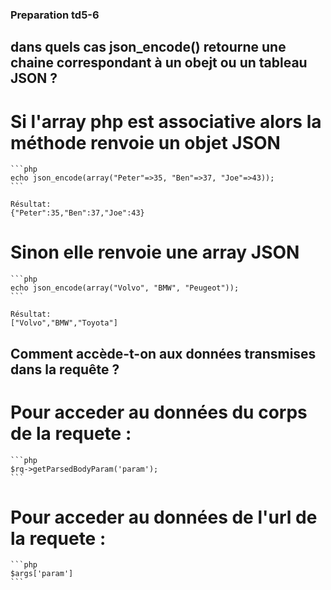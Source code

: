 ### Preparation td5-6

## dans quels cas json_encode() retourne une chaine correspondant à un obejt ou un tableau JSON ?

# Si l'array php est associative alors la méthode renvoie un objet JSON
    ```php
    echo json_encode(array("Peter"=>35, "Ben"=>37, "Joe"=>43));
    ```

    Résultat:
    {"Peter":35,"Ben":37,"Joe":43}

# Sinon elle renvoie une array JSON
    ```php
    echo json_encode(array("Volvo", "BMW", "Peugeot"));
    ```

    Résultat:
    ["Volvo","BMW","Toyota"]

## Comment accède-t-on aux données transmises dans la requête ?

# Pour acceder au données du corps de la requete :
    ```php
    $rq->getParsedBodyParam('param');
    ```

# Pour acceder au données de l'url de la requete :
    ```php
    $args['param']
    ```
